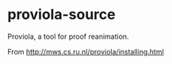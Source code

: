 proviola-source
===============

Proviola, a tool for proof reanimation.


From http://mws.cs.ru.nl/proviola/installing.html
